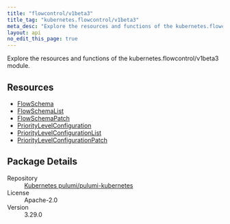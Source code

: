 ```yaml
---
title: "flowcontrol/v1beta3"
title_tag: "kubernetes.flowcontrol/v1beta3"
meta_desc: "Explore the resources and functions of the kubernetes.flowcontrol/v1beta3 module."
layout: api
no_edit_this_page: true
---
```


<!-- WARNING: this file was generated by Pulumi Docs Generator. -->
<!-- Do not edit by hand unless you're certain you know what you are doing! -->

Explore the resources and functions of the kubernetes.flowcontrol/v1beta3 module.

<h2 id="resources">Resources</h2>
<ul class="api">
    <li><a href="flowschema/" title="FlowSchema"><span class="api-symbol api-symbol--resource"></span>FlowSchema</a></li>
    <li><a href="flowschemalist/" title="FlowSchemaList"><span class="api-symbol api-symbol--resource"></span>FlowSchemaList</a></li>
    <li><a href="flowschemapatch/" title="FlowSchemaPatch"><span class="api-symbol api-symbol--resource"></span>FlowSchemaPatch</a></li>
    <li><a href="prioritylevelconfiguration/" title="PriorityLevelConfiguration"><span class="api-symbol api-symbol--resource"></span>PriorityLevelConfiguration</a></li>
    <li><a href="prioritylevelconfigurationlist/" title="PriorityLevelConfigurationList"><span class="api-symbol api-symbol--resource"></span>PriorityLevelConfigurationList</a></li>
    <li><a href="prioritylevelconfigurationpatch/" title="PriorityLevelConfigurationPatch"><span class="api-symbol api-symbol--resource"></span>PriorityLevelConfigurationPatch</a></li>
</ul>

<h2 id="package-details">Package Details</h2>
<dl class="package-details">
	<dt>Repository</dt>
	<dd><a href="https://github.com/pulumi/pulumi-kubernetes">Kubernetes pulumi/pulumi-kubernetes</a></dd>
	<dt>License</dt>
	<dd>Apache-2.0</dd>
	<dt>Version</dt>
	<dd>3.29.0</dd>
</dl>

